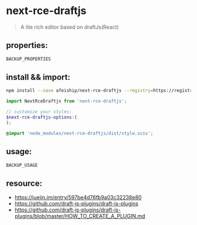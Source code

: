 # next-rce-draftjs
> A lite rich editor based on draftJs(React)

## properties:
```javascript
BACKUP_PROPERTIES
```

## install && import:
```bash
npm install --save afeiship/next-rce-draftjs --registry=https://registry.npm.taobao.org
```

```js
import NextRceDraftjs from 'next-rce-draftjs';
```

```scss
// customize your styles:
$next-rce-draftjs-options:(
);

@import 'node_modules/next-rce-draftjs/dist/style.scss';
```


## usage:
```jsx
BACKUP_USAGE
```

## resource:
- https://juejin.im/entry/597be4d76fb9a03c32238e80
- https://github.com/draft-js-plugins/draft-js-plugins
- https://github.com/draft-js-plugins/draft-js-plugins/blob/master/HOW_TO_CREATE_A_PLUGIN.md
